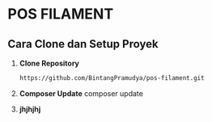 # POS FILAMENT

## Cara Clone dan Setup Proyek

1. **Clone Repository**
   ```bash
   https://github.com/BintangPramudya/pos-filament.git

3. **Composer Update**
   composer update

4. **jhjhjhj**
   
  
